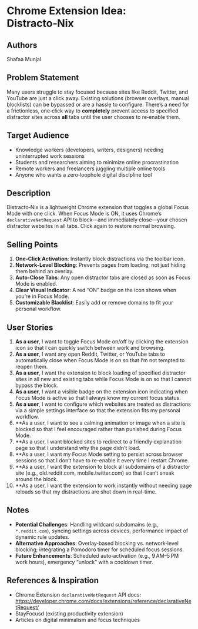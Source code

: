 # Chrome Extension Idea: Distracto‑Nix

## Authors

Shafaa Munjal

## Problem Statement

Many users struggle to stay focused because sites like Reddit, Twitter, and YouTube are just a click away. Existing solutions (browser overlays, manual blocklists) can be bypassed or are a hassle to configure. There’s a need for a frictionless, one‑click way to **completely** prevent access to specified distractor sites across **all** tabs until the user chooses to re‑enable them.

## Target Audience

- Knowledge workers (developers, writers, designers) needing uninterrupted work sessions  
- Students and researchers aiming to minimize online procrastination  
- Remote workers and freelancers juggling multiple online tools  
- Anyone who wants a zero‑loophole digital discipline tool

## Description

Distracto‑Nix is a lightweight Chrome extension that toggles a global Focus Mode with one click. When Focus Mode is ON, it uses Chrome’s `declarativeNetRequest` API to block—and immediately close—your chosen distractor websites in all tabs. Click again to restore normal browsing.

## Selling Points

1. **One‑Click Activation**: Instantly block distractions via the toolbar icon.  
2. **Network‑Level Blocking**: Prevents pages from loading, not just hiding them behind an overlay.  
3. **Auto‑Close Tabs**: Any open distractor tabs are closed as soon as Focus Mode is enabled.  
4. **Clear Visual Indicator**: A red “ON” badge on the icon shows when you’re in Focus Mode.  
5. **Customizable Blacklist**: Easily add or remove domains to fit your personal workflow.

## User Stories

1. **As a user**, I want to toggle Focus Mode on/off by clicking the extension icon so that I can quickly switch between work and browsing.  
2. **As a user**, I want any open Reddit, Twitter, or YouTube tabs to automatically close when Focus Mode is on so that I’m not tempted to reopen them.  
3. **As a user**, I want the extension to block loading of specified distractor sites in all new and existing tabs while Focus Mode is on so that I cannot bypass the block.  
4. **As a user**, I want a visible badge on the extension icon indicating when Focus Mode is active so that I always know my current focus status.  
5. **As a user**, I want to configure which websites are treated as distractions via a simple settings interface so that the extension fits my personal workflow.
6. **As a user, I want to see a calming animation or image when a site is blocked so that I feel encouraged rather than punished during Focus Mode.
7. **As a user, I want blocked sites to redirect to a friendly explanation page so that I understand why the page didn’t load.
8. **As a user, I want my Focus Mode setting to persist across browser sessions so that I don’t have to re-enable it every time I restart Chrome.
9. **As a user, I want the extension to block all subdomains of a distractor site (e.g., old.reddit.com, mobile.twitter.com) so that I can’t sneak around the block.
10. **As a user, I want the extension to work instantly without needing page reloads so that my distractions are shut down in real-time.

## Notes

- **Potential Challenges**: Handling wildcard subdomains (e.g., `*.reddit.com`), syncing settings across devices, performance impact of dynamic rule updates.  
- **Alternative Approaches**: Overlay‑based blocking vs. network‑level blocking; integrating a Pomodoro timer for scheduled focus sessions.  
- **Future Enhancements**: Scheduled auto‑activation (e.g., 9 AM–5 PM work hours), emergency “unlock” with a cooldown timer.

## References & Inspiration

- Chrome Extension `declarativeNetRequest` API docs: https://developer.chrome.com/docs/extensions/reference/declarativeNetRequest/  
- StayFocusd (existing productivity extension)  
- Articles on digital minimalism and focus techniques  
